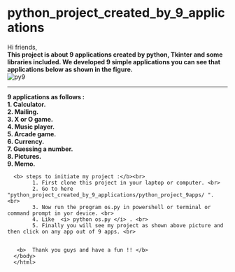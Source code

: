 # python_project_created_by_9_applications
Hi friends,<br>
      <b>This project is about 9 applications created by python, Tkinter and some libraries included.
      We developed 9 simple applications you can see that applications below as shown in the figure. </b>
      <br>
      ![py9](https://user-images.githubusercontent.com/38176926/62368334-efaf6480-b549-11e9-876c-1e013c4bd5f6.JPG)
      <br>
      <hr>
      <html>
      <body>
      <b>
      9 applications as follows : <br>
            1. Calculator. <br>
            2. Mailing. <br>
            3. X or O game. <br>
            4. Music player. <br>
            5. Arcade game. <br>
            6. Currency. <br>
            7. Guessing a number. <br>
            8. Pictures. <br>
            9. Memo. <br>
      </b>
      </hr>  
      
      <b> steps to initiate my project :</b><br>
            1. First clone this project in your laptop or computer. <br>
            2. Go to here "python_project_created_by_9_applications/python_project_9apps/ ". <br>
            3. Now run the program os.py in powershell or terminal or command prompt in yor device. <br>
            4. Like  <i> python os.py </i> . <br>
            5. Finally you will see my project as shown above picture and then click on any app out of 9 apps. <br>
       
       
       <b>  Thank you guys and have a fun !! </b>
      </body>
      </html>
      
